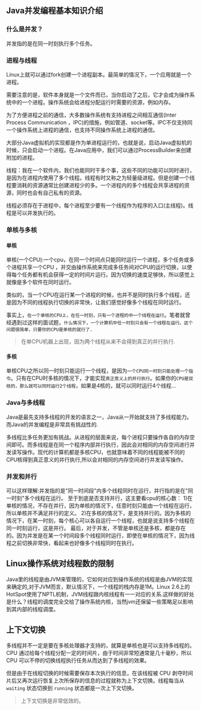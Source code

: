 ## Java并发编程基本知识介绍

### 什么是并发？

并发指的是在同一时刻执行多个任务。

### 进程与线程

Linux上就可以通过fork创建一个进程副本。最简单的情况下，一个应用就是一个进程。

需要注意的是，软件本身就是一个文件而已，当你启动了之后，它才会成为操作系统中的一个进程。操作系统会给进程分配运行时需要的资源，例如内存。

为了方便进程之前的通信，大多数操作系统有支持进程之间相互通信(Inter Process Communication ，IPC)的措施，例如管道、socket等。IPC不仅支持同一个操作系统上进程的通信，也支持不同操作系统上进程的通信。

大部分Java虚拟机的实现都是作为单进程运行的，也就是说，启动Java虚拟机的时候，只会启动一个进程。在Java应用中，我们可以通过ProcessBuilder来创建附加的进程。

线程：我在一个软件内，我们也能同时干多个事，这些不同的功能可以同时进行，是因为在进程内使用了多个线程。线程有时又称之为轻量级进程。但是创建一个线程要消耗的资源通常比创建进程少的多。一个进程内的多个线程会共享进程的资源，同时也会有自己私有的资源。

线程必须存在于进程中，每个进程至少要有一个线程作为程序的入口(主线程)。线程是可以并发执行的。

### 单核与多核

#### 单核

单核(一个CPU):一个cpu，在同一个时间点只能同时运行一个进程，多个任务或多个进程共享一个CPU
，并交由操作系统来完成多任务间对CPU的运行切换，以使得每个任务都有机会获得一定的时间片运行。因为切换的速度足够快，所以感觉上就像是多个软件在同时运行。

类似的，当一个CPU在运行某一个进程的时候，也并不是同时执行多个线程，还是因为不同的线程执行切换的非常快，让我们感觉好像多个线程在同时运行。

事实上，`在一个单核的CPU上，在任一时刻，只有一个进程的中一个线程在运行`。笔者就曾经遇到过这样的面试题，`什么情况下，一个计算机中任一时刻只会有一个线程在运行。这个问题很简单，只要你的CPU是单核的就行了.`

>在单CPU机器上出现，因为两个线程从来不会得到真正的并行执行.

#### 多核

单核CPU之所以同一时刻只能运行一个线程，是因为`一个CPU同一时刻只能处理一个指令`。只有在CPU时多核的情况下，才能实现`真正意义上的并行执行`。如果你的`CPU是双核的，那么就可以同时运行2个线程`，如果是4核的，就可以同时运行4个线程...

### Java与多线程

Java是最先支持多线程的开发的语言之一，Java从一开始就支持了多线程能力。而Java的并发编程是非常具有挑战性的.

多线程比多任务更加有挑战。从进程的层面来说，每个进程只要操作各自的内存空间即可。而多线程是在同一个程序内部并行执行，因此会对相同的内存空间进行并发读写操作。现代的计算机都是多核CPU，也就意味着不同的线程能被不同的CPU核得到真正意义的并行执行,所以会对相同的内存空间进行并发读写操作。

### 并发和并行

可以这样理解:并发指的是"同一时间段"内多个线程同时在运行，并行指的是在"同一时刻"多个线程在运行。 至于到底是否支持并行，这主要看cpu的核心数： 1)在单核的情况，不存在并行，因为单核的情况下，任意时刻只能由一个线程在运行，所以单核并不满足并行的定义。 2)在多核的情况下，是支持并行的。因为多核的情况下，在某一时刻，每个核心可以各自运行一个线程，也就是说支持多个线程在同一时刻运行，这是并行。 最后，对于并发，不管是单核还是多核，都是存在的。因为并发是在某一个时间段多个线程同时运行，即使在单核的情况下，因为线程之前切换非常快，看起来也好像多个线程同时在执行。

## Linux操作系统对线程数的限制

Java里的线程是由JVM来管理的，它如何对应到操作系统的线程是由JVM的实现来确定的,对于JVM而言，默认情况下，一个线程的栈内存是1M。Linux 2.6上的HotSpot使用了NPTL机制，JVM线程跟内核线程有一一对应的关系.这样做的好处是什么？线程的调度完全交给了操作系统内核，当然jvm还保留一些策略足以影响到其内部的线程调度。

## 上下文切换
   
多线程并不一定是要在多核处理器才支持的，就算是单核也是可以支持多线程的。
CPU 通过给每个线程分配一定的时间片，由于时间非常短通常是几十毫秒，所以 CPU 可以不停的切换线程执行任务从而达到了多线程的效果。

但是由于在线程切换的时候需要保存本次执行的信息，在该线程被 CPU 剥夺时间片后又再次运行恢复上次所保存的信息的过程就称为上下文切换。线程每当从 `waiting` 状态切换到 `running` 状态都是一次上下文切换。

> 上下文切换是非常低效的。
